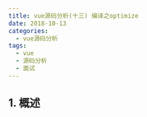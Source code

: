 ```yaml
---
title: vue源码分析(十三) 编译之optimize
date: 2018-10-13
categories:
  - vue源码分析
tags: 
  - vue
  - 源码分析
  - 面试
---
```


## 1. 概述